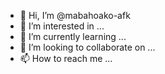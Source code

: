 - 👋 Hi, I’m @mabahoako-afk
- 👀 I’m interested in ...
- 🌱 I’m currently learning ...
- 💞️ I’m looking to collaborate on ...
- 📫 How to reach me ...

<!---
mabahoako-afk/mabahoako-afk is a ✨ special ✨ repository because its `README.md` (this file) appears on your GitHub profile.
You can click the Preview link to take a look at your changes.
---print ("hello world")
